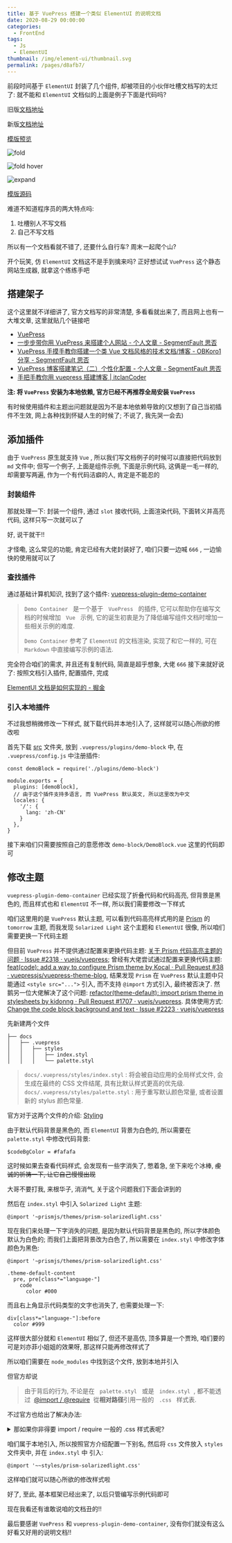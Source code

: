 ```yaml
---
title: 基于 VuePress 搭建一个类似 ElementUI 的说明文档
date: 2020-08-29 00:00:00
categories: 
  - FrontEnd
tags: 
  - Js
  - ElementUI
thumbnail: /img/element-ui/thumbnail.svg
permalink: /pages/d8afb7/
---
```


前段时间基于 `ElementUI` 封装了几个组件, 却被项目的小伙伴吐槽文档写的太烂了: 就不能和 `ElementUI` 文档似的上面是例子下面是代码吗?

<!-- more -->

旧版[文档地址](https://vue-element-extend.now.sh/#/)

新版[文档地址](https://vuepress-element-extend.now.sh/)

[模版预览](https://vuepress-elementui-template.now.sh/)

![fold](/img/element-ui/015.png)

![fold hover](/img/element-ui/016.png)

![expand](/img/element-ui/017.png)

[模版源码](https://github.com/HenryTSZ/vuepress-element-extend/tree/template)

难道不知道程序员的两大特点吗:

1. 吐槽别人不写文档
2. 自己不写文档

所以有一个文档看就不错了, 还要什么自行车? 周末一起爬个山?

开个玩笑, 仿 `ElementUI` 文档这不是手到擒来吗? 正好想试试 `VuePress` 这个静态网站生成器, 就拿这个练练手吧

## 搭建架子

这个这里就不详细讲了, 官方文档写的非常清楚, 多看看就出来了, 而且网上也有一大堆文章, 这里就贴几个链接吧

- [VuePress](https://vuepress.vuejs.org/zh/)
- [一步步带你用 VuePress 来搭建个人网站 - 个人文章 - SegmentFault 思否](https://segmentfault.com/a/1190000021756692?utm_source=sf-related)
- [VuePress 手摸手教你搭建一个类 Vue 文档风格的技术文档/博客 - OBKoro1 分享 - SegmentFault 思否](https://segmentfault.com/a/1190000016333850)
- [VuePress 博客搭建笔记（二）个性化配置 - 个人文章 - SegmentFault 思否](https://segmentfault.com/a/1190000017953711)
- [手把手教你用 vuepress 搭建博客 | itclanCoder](https://coder.itclan.cn/fontend/tools/vuepress-build-blog/)

**注: 将 `VuePress` 安装为本地依赖, 官方已经不再推荐全局安装 `VuePress`**

有时候使用插件和主题出问题就是因为不是本地依赖导致的(又想到了自己当初插件不生效, 网上各种找到怀疑人生的时候了; 不说了, 我先哭一会去)

## 添加插件

由于 `VuePress` 原生就支持 `Vue` , 所以我们写文档例子的时候可以直接把代码放到 `md` 文件中; 但写一个例子, 上面是组件示例, 下面是示例代码, 这俩是一毛一样的, 却需要写两遍, 作为一个有代码洁癖的人, 肯定是不能忍的

### 封装组件

那就处理一下: 封装一个组件, 通过 `slot` 接收代码, 上面渲染代码, 下面转义并高亮代码, 这样只写一次就可以了

好, 说干就干!!

才怪嘞, 这么常见的功能, 肯定已经有大佬封装好了, 咱们只要一边喊 `666` , 一边愉快的使用就可以了

### 查找插件

通过基础计算机知识, 找到了这个插件: [vuepress-plugin-demo-container](https://docs.chenjianhui.site/vuepress-plugin-demo-container/zh/)

> `Demo Container`   是一个基于   `VuePress`   的插件, 它可以帮助你在编写文档的时候增加   `Vue`   示例, 它的诞生初衷是为了降低编写组件文档时增加一些相关示例的难度.
>
> `Demo Container` 参考了 `ElementUI` 的文档渲染, 实现了和它一样的, 可在 `Markdown` 中直接编写示例的语法.

完全符合咱们的需求, 并且还有复制代码, 简直是超乎想象, 大佬 `666`
接下来就好说了: 按照文档引入插件, 配置插件, 完成

[ElementUI 文档是如何实现的 - 掘金](https://juejin.im/post/6862590339396403208)

### 引入本地插件

不过我想稍微修改一下样式, 就下载代码并本地引入了, 这样就可以随心所欲的修改啦

首先下载 [src](https://github.com/calebman/vuepress-plugin-demo-container/tree/master/src) 文件夹, 放到 `.vuepress/plugins/demo-block` 中, 在 `.vuepress/config.js` 中注册插件:

```JS
const demoBlock = require('./plugins/demo-block')

module.exports = {
  plugins: [demoBlock],
  // 由于这个插件支持多语言, 而 VuePress 默认英文, 所以这里改为中文
  locales: {
    '/': {
      lang: 'zh-CN'
    }
  },
}
```

接下来咱们只需要按照自己的意愿修改 `demo-block/DemoBlock.vue` 这里的代码即可

## 修改主题

`vuepress-plugin-demo-container` 已经实现了折叠代码和代码高亮, 但背景是黑色的, 而且样式也和 `ElementUI` 不一样, 所以我们需要修改一下样式

咱们这里用的是 `VuePress` 默认主题, 可以看到代码高亮样式用的是 [Prism](https://prismjs.com/) 的 `tomorrow` 主题, 而我发现 `Solarized Light` 这个主题和 `ElementUI` 很像, 所以咱们需要更换一下代码主题

但目前 `VuePress` 并不提供通过配置来更换代码主题: [关于 Prism 代码高亮主题的问题 · Issue #2318 · vuejs/vuepress](https://github.com/vuejs/vuepress/issues/2318); 曾经有大佬尝试通过配置来更换代码主题: [feat(code): add a way to configure Prism theme by Kocal · Pull Request #38 · vuepressjs/vuepress-theme-blog](https://github.com/vuepressjs/vuepress-theme-blog/pull/38), 结果发现 `Prism` 在 `VuePress` 默认主题中只能通过 `<style src="...">` 引入, 而不支持 `@import` 方式引入, 最终被否决了. 然鹅另一位大佬解决了这个问题: [refactor(theme-default): import prism theme in stylesheets by kidonng · Pull Request #1707 · vuejs/vuepress](https://github.com/vuejs/vuepress/pull/1707). 具体使用方式: [Change the code block background and text · Issue #2223 · vuejs/vuepress](https://github.com/vuejs/vuepress/issues/2223#issuecomment-598999384)

先新建两个文件

```
├── docs
│   ├── .vuepress
│   │   ├── styles
│   │   │   ├── index.styl
│   │   │   └── palette.styl
```

> `docs/.vuepress/styles/index.styl` : 将会被自动应用的全局样式文件, 会生成在最终的 CSS 文件结尾, 具有比默认样式更高的优先级.
> `docs/.vuepress/styles/palette.styl` : 用于重写默认颜色常量, 或者设置新的 stylus 颜色常量.

官方对于这两个文件的介绍: [Styling](https://vuepress.vuejs.org/zh/config/#styling)

由于默认代码背景是黑色的, 而 `ElementUI` 背景为白色的, 所以需要在 `palette.styl` 中修改代码背景:

```stylus
$codeBgColor = #fafafa
```

这时候如果去查看代码样式, 会发现有一些字消失了, 憋着急, 坐下来吃个冰棒, ~~虔诚的祈祷一下, 让它自己慢慢出现~~

大哥不要打我, 来根华子, 消消气, 关于这个问题我们下面会讲到的

然后在 `index.styl` 中引入 `Solarized Light` 主题:

```stylus
@import '~prismjs/themes/prism-solarizedlight.css'
```

现在我们来处理一下字消失的问题, 是因为默认代码背景是黑色的, 所以字体颜色默认为白色的; 而我们上面把背景改为白色了, 所以需要在 `index.styl` 中修改字体颜色为黑色:

```stylus
@import '~prismjs/themes/prism-solarizedlight.css'

.theme-default-content
  pre, pre[class*="language-"]
    code
      color #000
```

而且右上角显示代码类型的文字也消失了, 也需要处理一下:

```stylus
div[class*="language-"]:before
  color #999
```

这样很大部分就和 `ElementUI` 相似了, 但还不是高仿, 顶多算是一个贾玲, 咱们要的可是刘亦菲小姐姐的效果呀, 那这样只能再修改样式了

所以咱们需要在 `node_modules` 中找到这个文件, 放到本地并引入

但官方却说

> 由于背后的行为, 不论是在   `palette.styl`   或是   `index.styl`  , 都不能透过  [@import / @require](https://stylus-lang.com/docs/import.html)  從**相对路径**引用一般的   `.css`   样式表.

不过官方也给出了解决办法:

<details>
<summary>那如果你非得要 import / require 一般的 .css 样式表呢?</summary>

使用**绝对路径**.

1. 从 npm package 引用档案：

```stylus
@require '~my-css-package/style.css'
```

2. 引用本地档案：

因为已经有 [alias](../plugin/option-api.html#alias) 这个选项, 使用 webpack 别名会是最简单的方式, 举例如下:

```js
// config.js
alias: {
  'styles': path.resolve(__dirname, './styles')
}
```

```stylus
@require '~styles/style.css'
```

</details>

咱们属于本地引入, 所以按照官方介绍配置一下别名, 然后将 `css` 文件放入 `styles` 文件夹中, 并在 `index.styl` 中 引入:

```stylus
@import '~~styles/prism-solarizedlight.css'
```

这样咱们就可以随心所欲的修改样式啦

好了, 至此, 基本框架已经出来了, 以后只管编写示例代码即可

现在我看还有谁敢说咱的文档丑的!!

最后要感谢 `VuePress` 和 `vuepress-plugin-demo-container`, 没有你们就没有这么好看又好用的说明文档!!
